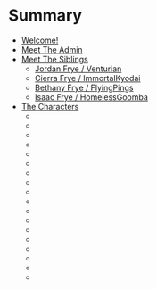 # Summary

- [Welcome!](./chapter_1.md)
- [Meet The Admin](./chapter_2.md)
- [Meet The Siblings](./chapter_3.md)
    - [Jordan Frye / Venturian](./3.Siblings/3.1.Jordan-Frye-Venturian.md)
    - [Cierra Frye / ImmortalKyodai](./3.Siblings/3.2.Cierra-Frye-ImmortalKyodai.md)
    - [Bethany Frye / FlyingPings](./3.Siblings/3.3.Bethany-Frye-FlyingPings.md)
    - [Isaac Frye / HomelessGoomba](./3.Siblings/3.4.Isaac-Frye-HomelessGoomba.md)
- [The Characters](./chapter_4.md)
  - []()
  - []()
  - []()
  - []()
  - []()
  - []()
  - []()
  - []()
  - []()
  - []()
  - []()
  - []()
  - []()
  - []()
  - []()
  - []()
  - []()
  - []()